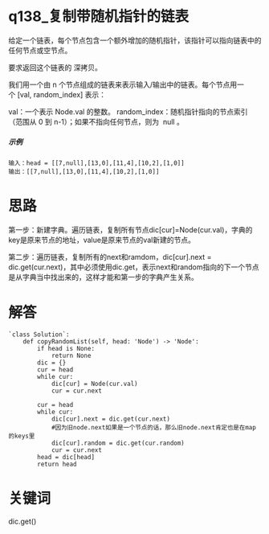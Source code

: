 # q138_复制带随机指针的链表
给定一个链表，每个节点包含一个额外增加的随机指针，该指针可以指向链表中的任何节点或空节点。

要求返回这个链表的 深拷贝。 

我们用一个由 n 个节点组成的链表来表示输入/输出中的链表。每个节点用一个 [val, random_index] 表示：

val：一个表示 Node.val 的整数。
random_index：随机指针指向的节点索引（范围从 0 到 n-1）；如果不指向任何节点，则为  null 。
##### 示例
    输入：head = [[7,null],[13,0],[11,4],[10,2],[1,0]]
    输出：[[7,null],[13,0],[11,4],[10,2],[1,0]]
# 思路
第一步：新建字典。遍历链表，复制所有节点dic[cur]=Node(cur.val)，字典的key是原来节点的地址，value是原来节点的val新建的节点。

第二步：遍历链表，复制所有的next和ramdom，dic[cur].next = dic.get(cur.next)，其中必须使用dic.get，表示next和random指向的下一个节点是从字典当中找出来的，这样才能和第一步的字典产生关系。
# 解答
    `class Solution`:
        def copyRandomList(self, head: 'Node') -> 'Node':
            if head is None:
                return None
            dic = {}
            cur = head
            while cur:
                dic[cur] = Node(cur.val)
                cur = cur.next

            cur = head
            while cur:
                dic[cur].next = dic.get(cur.next)   
                #因为旧node.next如果是一个节点的话，那么旧node.next肯定也是在map的keys里
                dic[cur].random = dic.get(cur.random)
                cur = cur.next
            head = dic[head]
            return head
# 关键词
dic.get()
